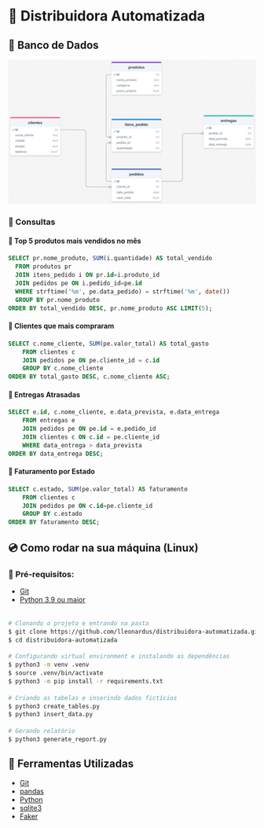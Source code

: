 # 🚚 Distribuidora Automatizada

## 💾 Banco de Dados

![Modelo Entidade Relacionamento para o Banco](./docs/images/database.png)

### 📒 Consultas

#### 🔎 Top 5 produtos mais vendidos no mês

```sql
SELECT pr.nome_produto, SUM(i.quantidade) AS total_vendido
  FROM produtos pr
  JOIN itens_pedido i ON pr.id=i.produto_id
  JOIN pedidos pe ON i.pedido_id=pe.id
  WHERE strftime('%m', pe.data_pedido) = strftime('%m', date())
  GROUP BY pr.nome_produto
ORDER BY total_vendido DESC, pr.nome_produto ASC LIMIT(5);
```

#### 🔎 Clientes que mais compraram

```sql
SELECT c.nome_cliente, SUM(pe.valor_total) AS total_gasto
    FROM clientes c
    JOIN pedidos pe ON pe.cliente_id = c.id
    GROUP BY c.nome_cliente
ORDER BY total_gasto DESC, c.nome_cliente ASC;
```

#### 🔎 Entregas Atrasadas

```sql
SELECT e.id, c.nome_cliente, e.data_prevista, e.data_entrega
    FROM entregas e
    JOIN pedidos pe ON pe.id = e.pedido_id
    JOIN clientes c ON c.id = pe.cliente_id
    WHERE data_entrega > data_prevista
ORDER BY data_entrega DESC;

```

#### 🔎 Faturamento por Estado

```sql
SELECT c.estado, SUM(pe.valor_total) AS faturamento
    FROM clientes c
    JOIN pedidos pe ON c.id=pe.cliente_id
    GROUP BY c.estado
ORDER BY faturamento DESC;
```

## 💿 Como rodar na sua máquina (Linux)

### 📝 Pré-requisitos:

- [Git](https://git-scm.com/downloads)
- [Python 3.9 ou maior](https://www.python.org/downloads/)

```bash

# Clonando o projeto e entrando na pasta
$ git clone https://github.com/lleonardus/distribuidora-automatizada.git
$ cd distribuidora-automatizada

# Configurando virtual environment e instalando as dependências
$ python3 -m venv .venv
$ source .venv/bin/activate
$ python3 -m pip install -r requirements.txt

# Criando as tabelas e inserindo dados fictícios
$ python3 create_tables.py
$ python3 insert_data.py

# Gerando relatório
$ python3 generate_report.py
```

## 🧰 Ferramentas Utilizadas

- [Git](https://git-scm.com/downloads)
- [pandas](https://pandas.pydata.org/docs/getting_started/install.html)
- [Python](https://www.python.org/downloads/)
- [sqlite3](https://docs.python.org/3/library/sqlite3.html#module-sqlite3)
- [Faker](https://pypi.org/project/Faker/)
